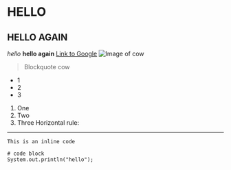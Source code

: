 # HELLO
## HELLO AGAIN
*hello* 
**hello again** 
[Link to Google](http://Google.com)
![Image of cow](https://cdn.britannica.com/55/174255-050-526314B6/brown-Guernsey-cow.jpg)
> Blockquote cow
* 1
* 2
* 3
1. One
2. Two
3. Three
Horizontal rule:

---
`This is an inline code`

```
# code block
System.out.println("hello");
```

